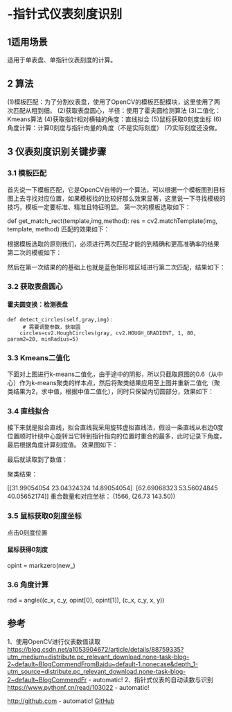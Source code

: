 # -指针式仪表刻度识别
## 1适用场景
适用于单表盘、单指针仪表刻度的计算。
## 2 算法
(1)模板匹配：为了分割仪表盘，使用了OpenCV的模板匹配模块，这里使用了两次匹配从粗到细。
(2)获取表盘圆心，半径：使用了霍夫圆检测算法
(3)二值化：Kmeans算法
(4)获取指针相对横轴的角度：直线拟合
(5)鼠标获取0刻度坐标
(6)角度计算：计算0刻度与指针向量的角度（不是实际刻度）
(7)实际刻度还没做。
## 3 仪表刻度识别关键步骤
### 3.1 模板匹配
首先说一下模板匹配，它是OpenCV自带的一个算法，可以根据一个模板图到目标图上去寻找对应位置，如果模板找的比较好那么效果显著，这里说一下寻找模板的技巧，模板一定要标准、精准且特征明显。
第一次的模板选取如下：


def get_match_rect(template,img,method):
    res = cv2.matchTemplate(img, template, method)
匹配的效果如下：

根据模板选取的原则我们，必须进行两次匹配才能的到精确和更高准确率的结果
第二次的模板如下：

然后在第一次结果的的基础上也就是蓝色矩形框区域进行第二次匹配，结果如下：

### 3.2 获取表盘圆心
#### 霍夫圆变换：检测表盘
    def detect_circles(self,gray,img):
         # 需要调整参数，获取圆
        circles=cv2.HoughCircles(gray, cv2.HOUGH_GRADIENT, 1, 80, param2=20, minRadius=5)

### 3.3 Kmeans二值化
下面对上图进行k-means二值化，由于途中的阴影，所以只截取原图的0.6（从中心）作为k-means聚类的样本点，然后将聚类结果应用至上图并重新二值化（聚类结果为2，求中值，根据中值二值化），同时只保留内切圆部分，效果如下：

### 3.4 直线拟合
接下来就是拟合直线，拟合直线我采用旋转虚拟直线法，假设一条直线从右边0度位置顺时针绕中心旋转当它转到指针指向的位置时重合的最多，此时记录下角度，最后根据角度计算刻度值。
效果图如下：

最后就读取到了数值：

聚类结果：

[[31.99054054 23.04324324 14.89054054]
 [62.69068323 53.56024845 40.05652174]]
重合数量和对应坐标： (1566, (26.73 143.50)) 

### 3.5 鼠标获取0刻度坐标
点击0刻度位置


#### 鼠标获得0刻度
opint = markzero(new_)

### 3.6 角度计算
rad = angle((c_x, c_y, opint[0], opint[1]), (c_x, c_y, x, y))


## 参考
1、使用OpenCV进行仪表数值读取 
https://blog.csdn.net/a1053904672/article/details/88759335?utm_medium=distribute.pc_relevant_download.none-task-blog-2~default~BlogCommendFromBaidu~default-1.nonecase&depth_1-utm_source=distribute.pc_relevant_download.none-task-blog-2~default~BlogCommendFr - automatic!
2、指针式仪表的自动读数与识别 
https://www.pythonf.cn/read/103022 - automatic!

http://github.com - automatic!
[GitHub](http://github.com)

